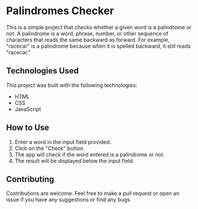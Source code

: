 # Palindromes Checker

This is a simple project that checks whether a given word is a palindrome or not. A palindrome is a word, phrase, number, or other sequence of characters that reads the same backward as forward. For example, "racecar" is a palindrome because when it is spelled backward, it still reads "racecar." 

## Technologies Used

This project was built with the following technologies:
- HTML
- CSS
- JavaScript

## How to Use

1. Enter a word in the input field provided.
2. Click on the "Check" button.
3. The app will check if the word entered is a palindrome or not.
4. The result will be displayed below the input field.

## Contributing

Contributions are welcome. Feel free to make a pull request or open an issue if you have any suggestions or find any bugs.

